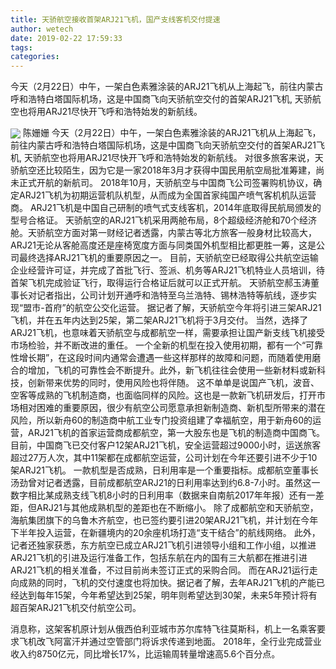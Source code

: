 ```yaml
---
title: 天骄航空接收首架ARJ21飞机，国产支线客机交付提速
author: wetech
date: 2019-02-22 17:59:33
tags: 
categories: 
---
```

今天（2月22日）中午，一架白色素雅涂装的ARJ21飞机从上海起飞，前往内蒙古呼和浩特白塔国际机场，这是中国商飞向天骄航空交付的首架ARJ21飞机, 天骄航空也将用ARJ21尽快开飞呼和浩特始发的新航线。
<!-- more -->
<img align="center" border="0" src="https://imgcdn.yicai.com/uppics/images/2019/02/81e03806f620e123313cf4044b4c2a80.jpg" />
陈姗姗
今天（2月22日）中午，一架白色素雅涂装的ARJ21飞机从上海起飞，前往内蒙古呼和浩特白塔国际机场，这是中国商飞向天骄航空交付的首架ARJ21飞机, 天骄航空也将用ARJ21尽快开飞呼和浩特始发的新航线。
对很多旅客来说，天骄航空还比较陌生，因为它是一家2018年3月才获得中国民用航空局批准筹建，尚未正式开航的新航司。
2018年10月，天骄航空与中国商飞公司签署购机协议，确定ARJ21飞机为初期运营机队机型，从而成为全国首家纯国产喷气客机机队运营商。
ARJ21飞机是中国自己研制的喷气式支线客机，2014年底取得民航局颁发的型号合格证。
天骄航空的ARJ21飞机采用两舱布局，8个超级经济舱和70个经济舱。天骄航空方面对第一财经记者透露，内蒙古等北方旅客一般身材比较高大，ARJ21无论从客舱高度还是座椅宽度方面与同类国外机型相比都更胜一筹，这是公司最终选择ARJ21飞机的重要原因之一。
目前，天骄航空已经取得公共航空运输企业经营许可证，并完成了首批飞行、签派、机务等ARJ21飞机特业人员培训，待首架飞机完成验证飞行，取得运行合格证后就可以正式开航。
天骄航空郝玉涛董事长对记者指出，公司计划开通呼和浩特至乌兰浩特、锡林浩特等航线，逐步实现“盟市-首府”的航空公交化运营。
据记者了解，天骄航空今年将引进三架ARJ21飞机，并在五年内达到25架，第二架ARJ21飞机将于3月交付。
当然，选择了ARJ21飞机，也意味着天骄航空与成都航空一样，需要承担让国产新支线飞机接受市场检验，并不断改进的重任。
一个全新的机型在投入使用初期，都有一个“可靠性增长期”，在这段时间内通常会遭遇一些这样那样的故障和问题，而随着使用磨合的增加，飞机的可靠性会不断提升。此外，新飞机往往会使用一些新材料或新科技，创新带来优势的同时，使用风险也将伴随。
这不单单是说国产飞机，波音、空客等成熟的飞机制造商，也面临同样的风险。这也是一款新飞机研发后，打开市场相对困难的重要原因，很少有航空公司愿意承担新制造商、新机型所带来的潜在风险，所以新舟60的制造商中航工业专门投资组建了幸福航空，用于新舟60的运营，ARJ21飞机的首家运营商成都航空，第一大股东也是飞机的制造商中国商飞。
目前，中国商飞已交付客户12架ARJ21飞机，安全运营超过9000小时，运送旅客超过27万人次，其中11架都在成都航空运营，公司计划在今年还要引进不少于10架ARJ21飞机。
一款机型是否成熟，日利用率是一个重要指标。成都航空董事长汤劲曾对记者透露，目前成都航空ARJ21的日利用率达到约6.8-7小时。虽然这一数字相比某成熟支线飞机8小时的日利用率（数据来自南航2017年年报）还有一差距，但ARJ21与其他成熟机型的差距也在不断缩小。
除了成都航空和天骄航空，海航集团旗下的乌鲁木齐航空，也已签约要引进20架ARJ21飞机，并计划在今年下半年投入运营，在新疆境内的20余座机场打造“支干结合”的航线网络。
此外，记者还独家获悉，东方航空已成立ARJ21飞机引进领导小组和工作小组，以推进ARJ21飞机的引进及运行准备工作，包括东航在内的国有三大航都在推进引进ARJ21飞机的相关准备，不过目前尚未签订正式的采购合同。
而在ARJ21运行走向成熟的同时，飞机的交付速度也将加快。据记者了解，去年ARJ21飞机的产能已经达到每年15架，今年希望达到25架，明年则希望达到30架，未来5年预计将有超百架ARJ21飞机交付航空公司。
 
 
消息称，这架客机原计划从俄西伯利亚城市苏尔库特飞往莫斯科，机上一名乘客要求飞机改飞阿富汗并通过空管部门将诉求传递到地面。
2018年，全行业完成营业收入约8750亿元，同比增长17%，比运输周转量增速高5.6个百分点。
